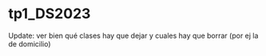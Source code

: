 # tp1_DS2023

Update: ver bien qué clases hay que dejar y cuales hay que borrar (por ej la de domicilio)
